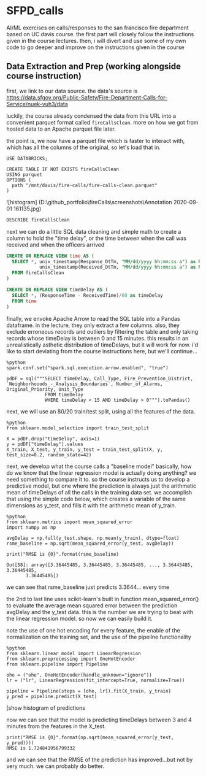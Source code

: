# SFPD_calls
AI/ML exercises on calls/responses to the san francisco fire department based on UC davis course. the first part will closely follow the instructions given in the course lectures. then, i will divert and use some of my own code to go deeper and improve on the instructions given in the course

## Data Extraction and Prep  (working alongside course instruction)
first, we link to our data source. the data's source is https://data.sfgov.org/Public-Safety/Fire-Department-Calls-for-Service/nuek-vuh3/data

luckily, the course already condensed the data from this URL into a convenient parquet format called ```fireCallsClean```. more on how we got from hosted data to an Apache parquet file later.

the point is, we now have a parquet file which is faster to interact with, which has all the columns of the original, so let's load that in.

```
USE DATABRICKS;

CREATE TABLE IF NOT EXISTS fireCallsClean
USING parquet
OPTIONS (
  path "/mnt/davis/fire-calls/fire-calls-clean.parquet"
)
```
![histogram] (D:\github_portfolio\fireCalls\screenshots\Annotation 2020-09-01 161135.jpg)

```SQL
DESCRIBE fireCallsClean
```

next we can do a little SQL data cleaning and simple math to create a column to hold the "time delay", or the time between when the call was received and when the officers arrived

```sql
CREATE OR REPLACE VIEW time AS (
  SELECT *, unix_timestamp(Response_DtTm, "MM/dd/yyyy hh:mm:ss a") as ResponseTime, 
            unix_timestamp(Received_DtTm, "MM/dd/yyyy hh:mm:ss a") as ReceivedTime
  FROM fireCallsClean
)

CREATE OR REPLACE VIEW timeDelay AS (
  SELECT *, (ResponseTime - ReceivedTime)/60 as timeDelay
  FROM time
)
```
finally, we envoke Apache Arrow to read the SQL table into a Pandas dataframe. in the lecture, they only extract a few columns. also, they exclude erroneous records and outliers by filtering the table and only taking records whose timeDelay is between 0 and 15 minutes. this results in an unrealistically asthetic distribution of timeDelays, but it will work for now. i'd like to start deviating from the course instructions here, but we'll continue...

```
%python
spark.conf.set("spark.sql.execution.arrow.enabled", "true")

pdDF = sql("""SELECT timeDelay, Call_Type, Fire_Prevention_District, `Neighborhooods_-_Analysis_Boundaries`, Number_of_Alarms, Original_Priority, Unit_Type
              FROM timeDelay 
              WHERE timeDelay < 15 AND timeDelay > 0""").toPandas()
```
next, we will use an 80/20 train/test split, using all the features of the data.
```
%python
from sklearn.model_selection import train_test_split

X = pdDF.drop("timeDelay", axis=1)
y = pdDF["timeDelay"].values
X_train, X_test, y_train, y_test = train_test_split(X, y, test_size=0.2, random_state=42)
```

next, we develop what the course calls a "baseline model" basically, how do we know that the linear regression model is actually doing anything? we need something to compare it to. so the course instructs us to develop a predictive model, but one where the prediction is always just the arithmetic mean of timeDelays of all the calls in the training data set. we accomplish that using the simple code below, which creates a variable of the same dimensions as y_test, and fills it with the arithmetic mean of y_train.
```
%python
from sklearn.metrics import mean_squared_error
import numpy as np

avgDelay = np.full(y_test.shape, np.mean(y_train), dtype=float)
rsme_baseline = np.sqrt(mean_squared_error(y_test, avgDelay))

print("RMSE is {0}".format(rsme_baseline)

Out[58]: array([3.36445485, 3.36445485, 3.36445485, ..., 3.36445485, 3.36445485,
       3.36445485])
```
we can see that rsme_baseline just predicts 3.3644... every time

the 2nd to last line uses scikit-learn's built in function mean_squared_error() to evaluate the average mean squared error between the prediction avgDelay and the y_test data. this is the number we are trying to beat with the linear regression model. so now we can easily build it.

note the use of one hot encoding for every feature, the enable of the normalization on the training set, and the use of the pipeilne functionality
```
%python
from sklearn.linear_model import LinearRegression
from sklearn.preprocessing import OneHotEncoder
from sklearn.pipeline import Pipeline

ohe = ("ohe", OneHotEncoder(handle_unknown="ignore"))
lr = ("lr", LinearRegression(fit_intercept=True, normalize=True))

pipeline = Pipeline(steps = [ohe, lr]).fit(X_train, y_train)
y_pred = pipeline.predict(X_test)
```
[show histogram of predictions

now we can see that the model is predicting timeDelays between 3 and 4 minutes from the features in the X_test. 
```
print("RMSE is {0}".format(np.sqrt(mean_squared_error(y_test, y_pred))))
RMSE is 1.724841956799332
```
and we can see that the RMSE of the prediction has improved...but not by very much. we can probably do better.

